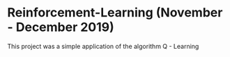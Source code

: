 # Reinforcement-Learning (November - December 2019)
This project was a simple application of the algorithm Q - Learning
